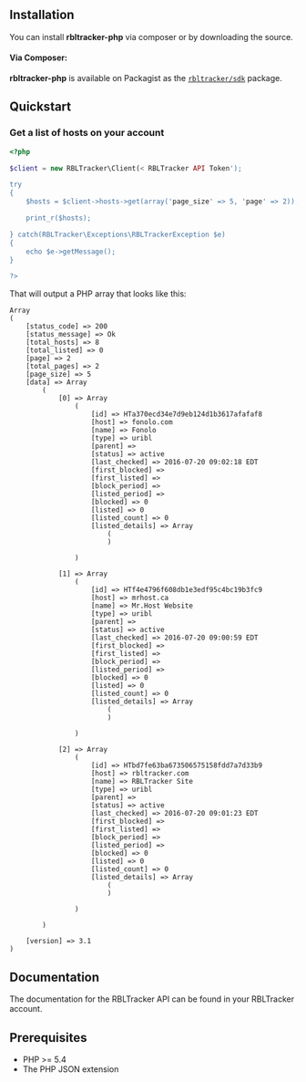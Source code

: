 ## Installation

You can install **rbltracker-php** via composer or by downloading the source.

#### Via Composer:

**rbltracker-php** is available on Packagist as the
[`rbltracker/sdk`](https://packagist.org/packages/rbltracker/sdk) package.

## Quickstart

### Get a list of hosts on your account

```php
<?php

$client = new RBLTracker\Client(< RBLTracker API Token');

try
{
    $hosts = $client->hosts->get(array('page_size' => 5, 'page' => 2));

    print_r($hosts);

} catch(RBLTracker\Exceptions\RBLTrackerException $e)
{
    echo $e->getMessage();
}

?>
```

That will output a PHP array that looks like this:

```
Array
(
    [status_code] => 200
    [status_message] => Ok
    [total_hosts] => 8
    [total_listed] => 0
    [page] => 2
    [total_pages] => 2
    [page_size] => 5
    [data] => Array
        (
            [0] => Array
                (
                    [id] => HTa370ecd34e7d9eb124d1b3617afafaf8
                    [host] => fonolo.com
                    [name] => Fonolo
                    [type] => uribl
                    [parent] => 
                    [status] => active
                    [last_checked] => 2016-07-20 09:02:18 EDT
                    [first_blocked] => 
                    [first_listed] => 
                    [block_period] => 
                    [listed_period] => 
                    [blocked] => 0
                    [listed] => 0
                    [listed_count] => 0
                    [listed_details] => Array
                        (
                        )

                )

            [1] => Array
                (
                    [id] => HTf4e4796f608db1e3edf95c4bc19b3fc9
                    [host] => mrhost.ca
                    [name] => Mr.Host Website
                    [type] => uribl
                    [parent] => 
                    [status] => active
                    [last_checked] => 2016-07-20 09:00:59 EDT
                    [first_blocked] => 
                    [first_listed] => 
                    [block_period] => 
                    [listed_period] => 
                    [blocked] => 0
                    [listed] => 0
                    [listed_count] => 0
                    [listed_details] => Array
                        (
                        )

                )

            [2] => Array
                (
                    [id] => HTbd7fe63ba673506575158fdd7a7d33b9
                    [host] => rbltracker.com
                    [name] => RBLTracker Site
                    [type] => uribl
                    [parent] => 
                    [status] => active
                    [last_checked] => 2016-07-20 09:01:23 EDT
                    [first_blocked] => 
                    [first_listed] => 
                    [block_period] => 
                    [listed_period] => 
                    [blocked] => 0
                    [listed] => 0
                    [listed_count] => 0
                    [listed_details] => Array
                        (
                        )

                )

        )

    [version] => 3.1
)

```

## Documentation

The documentation for the RBLTracker API can be found in your RBLTracker account.

## Prerequisites

* PHP >= 5.4
* The PHP JSON extension
